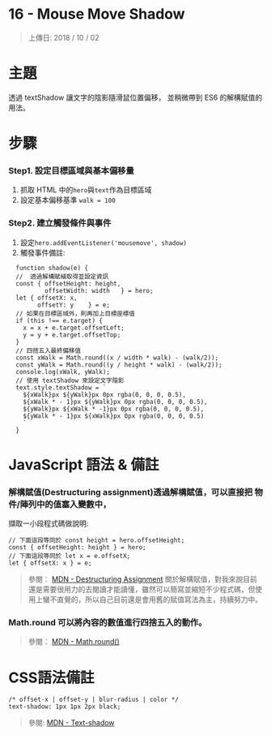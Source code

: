 # 16 - Mouse Move Shadow

> 上傳日: 2018 / 10 / 02

# 主題

透過 textShadow 讓文字的陰影隨滑鼠位置偏移，
並稍微帶到 ES6 的解構賦值的用法。

# 步驟

### Step1. 設定目標區域與基本偏移量

  1. 抓取 HTML 中的`hero`與`text`作為目標區域
  2. 設定基本偏移基準 `walk = 100`
  
### Step2. 建立觸發條件與事件

  1. 設定`hero.addEventListener('mousemove', shadow)`
  2. 觸發事件備註:
  
```
  function shadow(e) {
  //  透過解構賦植取得並設定資訊
  const { offsetHeight: height,
          offsetWidth: width   } = hero;
  let { offsetX: x,
        offsetY: y    } = e;
  // 如果在目標區域外，則再加上目標座標值
  if (this !== e.target) {
    x = x + e.target.offsetLeft;
    y = y + e.target.offsetTop;
  }
  // 四捨五入最終偏移值
  const xWalk = Math.round((x / width * walk) - (walk/2));
  const yWalk = Math.round((y / height * walk) - (walk/2));
  console.log(xWalk, yWalk);
  // 使用 textShadow 來設定文字陰影
  text.style.textShadow = `
    ${xWalk}px ${yWalk}px 0px rgba(0, 0, 0, 0.5),
    ${xWalk * - 1}px ${yWalk}px 0px rgba(0, 0, 0, 0.5),
    ${yWalk}px ${xWalk * -1}px 0px rgba(0, 0, 0, 0.5),
    ${yWalk * - 1}px ${xWalk}px 0px rgba(0, 0, 0, 0.5)
    `
  }
```

# JavaScript 語法 & 備註

### 解構賦值(Destructuring assignment)透過解構賦值，可以直接把 物件/陣列中的值塞入變數中，
擷取一小段程式碼做說明:

```
// 下面這段等同於 const height = hero.offsetHeight;
const { offsetHeight: height } = hero;
// 下面這段等同於 let x = e.offsetX;
let { offsetX: x } = e;
```

> 參閱： <a href="https://developer.mozilla.org/en-US/docs/Web/JavaScript/Reference/Operators/Destructuring_assignment"> MDN - Destructuring Assignment</a>
關於解構賦值，對我來說目前還是需要很用力的去閱讀才能讀懂，雖然可以簡寫並縮短不少程式碼，但使用上蠻不直覺的，所以自己目前還是會用舊的賦值寫法為主，持續努力中。

### Math.round 可以將內容的數值進行四捨五入的動作。

> 參閱： <a href="https://developer.mozilla.org/en-US/docs/Web/JavaScript/Reference/Global_Objects/Math/round"> MDN - Math.round()</a>

# CSS語法備註

```
/* offset-x | offset-y | blur-radius | color */
text-shadow: 1px 1px 2px black;
```

> 參閱: <a href="https://developer.mozilla.org/en-US/docs/Web/CSS/text-shadow"> MDN - Text-shadow </a>
